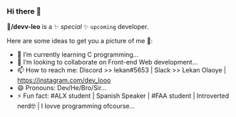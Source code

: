 ### Hi there 👋

🦁**/devv-leo** is a ✨ _special_ ✨ `upcoming` developer.

Here are some ideas to get you a picture of me 💃:

- 🌱 I’m currently learning C programming...
- 👯 I’m looking to collaborate on Front-end Web development...
- 📫 How to reach me: Discord >> lekan#5653 | Slack >> Lekan Olaoye | https://instagram.com/dev_looo  <!-- | https://wa.me/+2347015305958 | www.twitter.com/dev_leoo -->
- 😄 Pronouns: Dev/He/Bro/Sir...
- ⚡ Fun fact: #ALX student | Spanish Speaker | #FAA student | Introverted nerd🤓 | I lovve programming ofcourse...

<!-- - 🔭 I’m currently working on ALX projects.... -->
<!-- - 💬 Ask me about my stacks... -->
<!-- - 🤔 I’m looking for help with my career, and ofcourse money😁😋... -->
